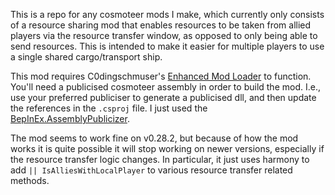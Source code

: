 This is a repo for any cosmoteer mods I make, which currently only consists of a resource sharing mod that enables resources to be taken from allied players via the resource transfer window, as opposed to only being able to send resources. This is intended to make it easier for multiple players to use a single shared cargo/transport ship.

This mod requires C0dingschmuser's [Enhanced Mod Loader](github.com/ElectroJr/EnhancedModLoader) to function. You'll need a publicised cosmoteer assembly in order to build the mod. I.e., use your preferred publiciser to generate a publicised dll, and then update the references in the `.csproj` file. I just used the [BepInEx.AssemblyPublicizer](https://github.com/BepInEx/BepInEx.AssemblyPublicizer).

The mod seems to work fine on v0.28.2, but because of how the mod works it is quite possible it will stop working on newer versions, especially if the resource transfer logic changes. In particular, it just uses harmony to add `|| IsAlliesWithLocalPlayer` to various resource transfer related methods.

